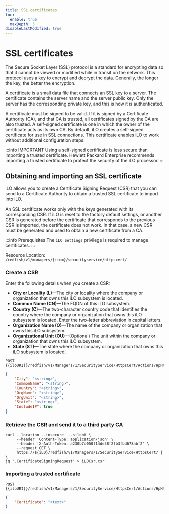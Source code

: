 ```yaml
---
title: SSL certificates
toc:
  enable: true
  maxDepth: 3
disableLastModified: true
---
```


# SSL certificates

The Secure Socket Layer (SSL) protocol is a standard for encrypting data so that it cannot be viewed or modified while in transit on
the network. This protocol uses a key to encrypt and decrypt the data. Generally, the longer the key, the
better the encryption.

A certificate is a small data file that connects an SSL key to a server. The certificate contains the server
name and the server public key. Only the server has the corresponding private key, and this is how it is
authenticated.

A certificate must be signed to be valid. If it is signed by a Certificate Authority (CA), and that CA is
trusted, all certificates signed by the CA are also trusted. A self-signed certificate is one in which the
owner of the certificate acts as its own CA.
By default, iLO creates a self-signed certificate for use in SSL connections. This certificate enables iLO to
work without additional configuration steps.

:::info IMPORTANT
Using a self-signed certificate is less secure than importing a trusted certificate. Hewlett Packard
Enterprise recommends importing a trusted certificate to protect the security of the iLO processor.
:::

## Obtaining and importing an SSL certificate

iLO allows you to create a Certificate Signing Request (CSR) that you can send to a Certificate Authority to
obtain a trusted SSL certificate to import into iLO.

An SSL certificate works only with the keys generated with its corresponding CSR. If iLO is reset to the
factory default settings, or another CSR is generated before the certificate that corresponds to the
previous CSR is imported, the certificate does not work. In that case, a new CSR must be generated and
used to obtain a new certificate from a CA.

:::info Prerequisites
The `iLO Settings` privilege is required to manage certificates.
:::

Resource Location: `/redfish/v1/managers/{item}/securityservice/httpscert/`

### Create a CSR

Enter the following details when you create a CSR:

* **City or Locality (L)**—The city or locality where the company or organization that owns this iLO subsystem is located.
* **Common Name (CN)**—The FQDN of this iLO subsystem.
* **Country (C)**—The two-character country code that identifies the country where the company or
organization that owns this iLO subsystem is located. Enter the two-letter abbreviation in capital
letters.
* **Organization Name (O)**—The name of the company or organization that owns this iLO subsystem.
* **Organizational Unit (OU)**—(Optional) The unit within the company or organization that owns this iLO
subsystem.
* **State (ST)**—The state where the company or organization that owns this iLO subsystem is located.

```text POST action
POST {{iloURI}}/redfish/v1/Managers/1/SecurityService/HttpsCert/Actions/HpHttpsCert.GenerateCSR
```

```json Body
{
    "City": "<string>", 
    "CommonName": "<string>", 
    "Country": "<string>", 
    "OrgName": "<string>", 
    "OrgUnit": "<string>", 
    "State": "<string>", 
    "IncludeIP": true
}
```

### Retrieve the CSR and send it to a third party CA

```shell cURL
curl --location --insecure  --silent \
     --header 'Content-Type: application/json' \
     --header 'X-Auth-Token: a230b7d050f14de38f2fb3fbd678abf2' \
     --request GET \
     https://${iLO}/redfish/v1/Managers/1/SecurityService/HttpsCert/ | \
jq '.CertificateSigningRequest' > iLOCsr.csr
```

### Importing a trusted certificate

```text POST action
POST {{iloURI}}/redfish/v1/Managers/1/SecurityService/HttpsCert/Actions/HpHttpsCert.ImportCertificate
```

```json Body
{
    "Certificate": "<text>"
}
```
